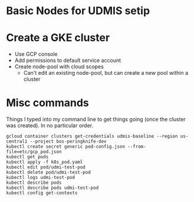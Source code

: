 # Basic Nodes for UDMIS setip

# Create a GKE cluster

* Use GCP console
* Add permissions to default service account
* Create node-pool with cloud scopes
  * Can't edit an existing node-pool, but can create a new pool within a cluster

# Misc commands

Things I typed into my command line to get things going (once the cluster was created). In no particular order.
```
gcloud container clusters get-credentials udmis-baseline --region us-central1 --project bos-peringknife-dev
kubectl create secret generic pod-config.json --from-file=etc/gcp_pod.json
kubectl get pods
kubectl apply -f k8s_pod.yaml
kubectl edit pod/udmi-test-pod
kubectl delete pod/udmi-test-pod
kubectl logs udmi-test-pod
kubectl describe pods
kubectl describe pods udmi-test-pod
kubectl config get-contexts
```
